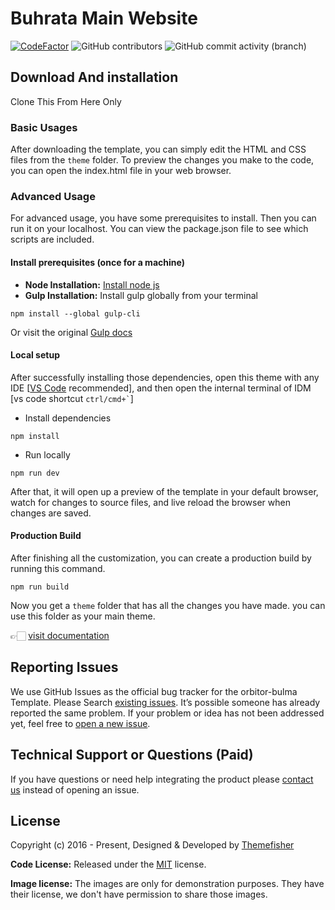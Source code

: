 # Buhrata Main Website

<!-- Basic Website Stats -->
<a href="https://www.codefactor.io/repository/github/mitra-fintech/buhrata-website"><img src="https://www.codefactor.io/repository/github/mitra-fintech/buhrata-website/badge" alt="CodeFactor" /></a>
<img alt="GitHub contributors" src="https://img.shields.io/github/contributors/Mitra-Fintech/buhrata-website">
<img alt="GitHub commit activity (branch)" src="https://img.shields.io/github/commit-activity/w/Mitra-Fintech/buhrata-website">


<!-- download -->
## Download And installation

Clone This From Here Only

<!-- installation -->
### Basic Usages

After downloading the template, you can simply edit the HTML and CSS files from the `theme` folder. To preview the changes you make to the code, you can open the index.html file in your web browser.

### Advanced Usage

For advanced usage, you have some prerequisites to install. Then you can run it on your localhost. You can view the package.json file to see which scripts are included.

#### Install prerequisites (once for a machine)

* **Node Installation:** [Install node js](https://nodejs.org/en/download/)
* **Gulp Installation:** Install gulp globally from your terminal

```
npm install --global gulp-cli
```

Or visit the original [Gulp docs](https://gulpjs.com/docs/en/getting-started/quick-start)

#### Local setup

After successfully installing those dependencies, open this theme with any IDE [[VS Code](https://code.visualstudio.com/) recommended], and then open the internal terminal of IDM [vs code shortcut <code>ctrl/cmd+\`</code>]

* Install dependencies

```
npm install
```

* Run locally

```
npm run dev
```

After that, it will open up a preview of the template in your default browser, watch for changes to source files, and live reload the browser when changes are saved.

#### Production Build

After finishing all the customization, you can create a production build by running this command.

```
npm run build
```

Now you get a `theme` folder that has all the changes you have made. you can use this folder as your main theme.

👉🏻 [visit documentation](https://docs.themefisher.com/orbitor-bulma/)

<!-- reporting issue -->
## Reporting Issues

We use GitHub Issues as the official bug tracker for the orbitor-bulma Template. Please Search [existing issues](https://github.com/themefisher/orbitor-bulma/issues). It’s possible someone has already reported the same problem.
If your problem or idea has not been addressed yet, feel free to [open a new issue](https://github.com/themefisher/orbitor-bulma/issues).

<!-- support -->
## Technical Support or Questions (Paid)

If you have questions or need help integrating the product please [contact us](mailto:mehedi@themefisher.com) instead of opening an issue.

<!-- licence -->
## License

Copyright (c) 2016 - Present, Designed & Developed by [Themefisher](https://themefisher.com)

**Code License:** Released under the [MIT](https://github.com/themefisher/orbitor-bulma/blob/main/LICENSE) license.

**Image license:** The images are only for demonstration purposes. They have their license, we don't have permission to share those images.
